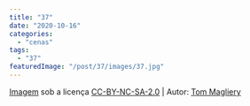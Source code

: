 ```yaml
---
title: "37"
date: "2020-10-16"
categories: 
  - "cenas"
tags: 
  - "37"
featuredImage: "/post/37/images/37.jpg"
---
```


[Imagem](https://www.flickr.com/photos/50318388@N00/2212577784) sob a licença [CC-BY-NC-SA-2.0](https://creativecommons.org/licenses/by-nc-sa/2.0/) | Autor: [Tom Magliery](https://www.flickr.com/photos/mag3737/)
